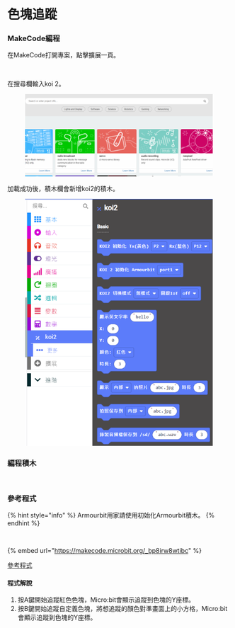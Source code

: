 # 色塊追蹤

### MakeCode編程

在MakeCode打開專案，點擊擴展一頁。

<figure><img src="https://kittenbothk.readthedocs.io/en/latest/_images/16-1.png" alt=""><figcaption></figcaption></figure>

在搜尋欄輸入koi 2。

<figure><img src="../../../.gitbook/assets/koi2_ext.gif" alt=""><figcaption></figcaption></figure>

加載成功後，積木欄會新增koi2的積木。

<figure><img src="../../../.gitbook/assets/image (1) (1) (1).png" alt=""><figcaption></figcaption></figure>

### 編程積木

<figure><img src="https://files.gitbook.com/v0/b/gitbook-x-prod.appspot.com/o/spaces%2FsN6MlwBFbL3P67FzMMyL%2Fuploads%2FqLOoRdzxjrDItARCGQoe%2Fimage.png?alt=media&#x26;token=9214c3d0-86fe-4a2f-adc3-8acde2705a1e" alt=""><figcaption></figcaption></figure>

### 參考程式

{% hint style="info" %}
Armourbit用家請使用初始化Armourbit積木。
{% endhint %}

<figure><img src="https://files.gitbook.com/v0/b/gitbook-x-prod.appspot.com/o/spaces%2F6uJvpXC43onNIIwhMlWo%2Fuploads%2FPGyECwlPd2M3JqUBLDfO%2Fimage.png?alt=media&#x26;token=662ace3f-a8eb-4fbf-8a10-1d9643c88b1e" alt=""><figcaption></figcaption></figure>

{% embed url="https://makecode.microbit.org/_bp8irw8wtibc" %}

[參考程式](https://makecode.microbit.org/\_bp8irw8wtibc)

#### 程式解說

1. 按A鍵開始追蹤紅色色塊，Micro:bit會顯示追蹤到色塊的Y座標。
2. 按B鍵開始追蹤自定義色塊，將想追蹤的顏色對準畫面上的小方格，Micro:bit會顯示追蹤到色塊的Y座標。
